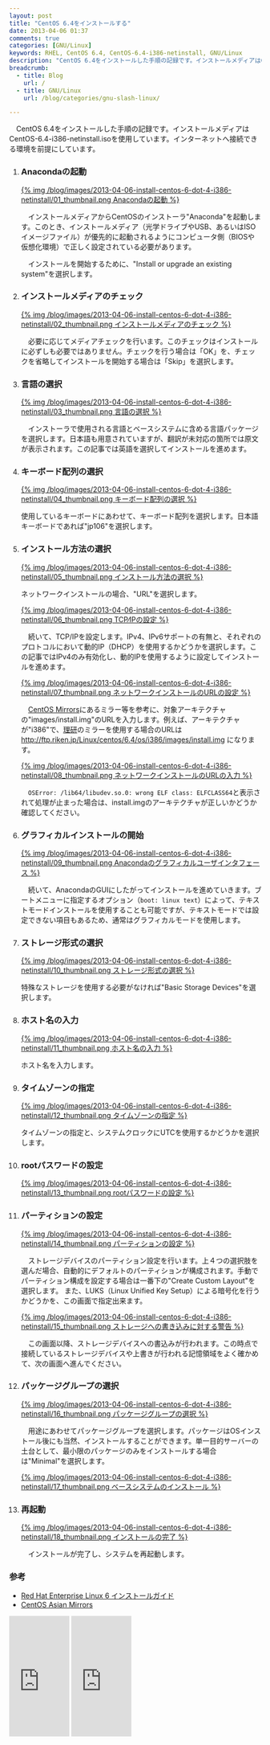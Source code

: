 ```yaml
---
layout: post
title: "CentOS 6.4をインストールする"
date: 2013-04-06 01:37
comments: true
categories: [GNU/Linux]
keywords: RHEL, CentOS 6.4, CentOS-6.4-i386-netinstall, GNU/Linux
description: "CentOS 6.4をインストールした手順の記録です。インストールメディアはCentOS-6.4-i386-netinstall.isoを使用しています。"
breadcrumb:
  - title: Blog
    url: /
  - title: GNU/Linux
    url: /blog/categories/gnu-slash-linux/

---
```


　CentOS 6.4をインストールした手順の記録です。インストールメディアはCentOS-6.4-i386-netinstall.isoを使用しています。インターネットへ接続できる環境を前提にしています。

<!-- more -->

 1. ### Anacondaの起動
    
    [{% img /blog/images/2013-04-06-install-centos-6-dot-4-i386-netinstall/01_thumbnail.png Anacondaの起動 %}](/blog/images/2013-04-06-install-centos-6-dot-4-i386-netinstall/01.png)

    　インストールメディアからCentOSのインストーラ"Anaconda"を起動します。このとき、インストールメディア（光学ドライブやUSB、あるいはISOイメージファイル）が優先的に起動されるようにコンピュータ側（BIOSや仮想化環境）で正しく設定されている必要があります。
    
    　インストールを開始するために、"Install or upgrade an existing system"を選択します。

 2. ### インストールメディアのチェック

    [{% img /blog/images/2013-04-06-install-centos-6-dot-4-i386-netinstall/02_thumbnail.png インストールメディアのチェック %}](/blog/images/2013-04-06-install-centos-6-dot-4-i386-netinstall/02.png)

    　必要に応じてメディアチェックを行います。このチェックはインストールに必ずしも必要ではありません。チェックを行う場合は「OK」を、チェックを省略してインストールを開始する場合は「Skip」を選択します。

 3. ### 言語の選択

    [{% img /blog/images/2013-04-06-install-centos-6-dot-4-i386-netinstall/03_thumbnail.png 言語の選択 %}](/blog/images/2013-04-06-install-centos-6-dot-4-i386-netinstall/03.png)

    　インストーラで使用される言語とベースシステムに含める言語パッケージを選択します。日本語も用意されていますが、翻訳が未対応の箇所では原文が表示されます。この記事では英語を選択してインストールを進めます。

 4. ### キーボード配列の選択

    [{% img /blog/images/2013-04-06-install-centos-6-dot-4-i386-netinstall/04_thumbnail.png キーボード配列の選択 %}](/blog/images/2013-04-06-install-centos-6-dot-4-i386-netinstall/04.png)

    使用しているキーボードにあわせて、キーボード配列を選択します。日本語キーボードであれば"jp106"を選択します。

 5. ### インストール方法の選択

    [{% img /blog/images/2013-04-06-install-centos-6-dot-4-i386-netinstall/05_thumbnail.png インストール方法の選択 %}](/blog/images/2013-04-06-install-centos-6-dot-4-i386-netinstall/05.png)

    ネットワークインストールの場合、"URL"を選択します。

    [{% img /blog/images/2013-04-06-install-centos-6-dot-4-i386-netinstall/06_thumbnail.png TCP&frasl;IPの設定 %}](/blog/images/2013-04-06-install-centos-6-dot-4-i386-netinstall/06.png)

    　続いて、TCP/IPを設定します。IPv4、IPv6サポートの有無と、それぞれのプロトコルにおいて動的IP（DHCP）を使用するかどうかを選択します。この記事ではIPv4のみ有効化し、動的IPを使用するように設定してインストールを進めます。

    [{% img /blog/images/2013-04-06-install-centos-6-dot-4-i386-netinstall/07_thumbnail.png ネットワークインストールのURLの設定 %}](/blog/images/2013-04-06-install-centos-6-dot-4-i386-netinstall/07.png)

    　[CentOS Mirrors](http://www.centos.org/modules/tinycontent/index.php?id=32)にあるミラー等を参考に、対象アーキテクチャの"images/install.img"のURLを入力します。例えば、アーキテクチャが"i386"で、[理研](http://www.riken.jp/)のミラーを使用する場合のURLは http://ftp.riken.jp/Linux/centos/6.4/os/i386/images/install.img になります。

    [{% img /blog/images/2013-04-06-install-centos-6-dot-4-i386-netinstall/08_thumbnail.png ネットワークインストールのURLの入力 %}](/blog/images/2013-04-06-install-centos-6-dot-4-i386-netinstall/08.png)

    　`OSError: /lib64/libudev.so.0: wrong ELF class: ELFCLASS64`と表示されて処理が止まった場合は、install.imgのアーキテクチャが正しいかどうか確認してください。

 6. ### グラフィカルインストールの開始

    [{% img /blog/images/2013-04-06-install-centos-6-dot-4-i386-netinstall/09_thumbnail.png Anacondaのグラフィカルユーザインタフェース %}](/blog/images/2013-04-06-install-centos-6-dot-4-i386-netinstall/09.png)

    　続いて、AnacondaのGUIにしたがってインストールを進めていきます。ブートメニューに指定するオプション（`boot: linux text`）によって、テキストモードインストールを使用することも可能ですが、テキストモードでは設定できない項目もあるため、通常はグラフィカルモードを使用します。

 7. ### ストレージ形式の選択

    [{% img /blog/images/2013-04-06-install-centos-6-dot-4-i386-netinstall/10_thumbnail.png ストレージ形式の選択 %}](/blog/images/2013-04-06-install-centos-6-dot-4-i386-netinstall/10.png)
    
    特殊なストレージを使用する必要がなければ"Basic Storage Devices"を選択します。

 8. ### ホスト名の入力

    [{% img /blog/images/2013-04-06-install-centos-6-dot-4-i386-netinstall/11_thumbnail.png ホスト名の入力 %}](/blog/images/2013-04-06-install-centos-6-dot-4-i386-netinstall/11.png)

    ホスト名を入力します。

 9. ### タイムゾーンの指定

    [{% img /blog/images/2013-04-06-install-centos-6-dot-4-i386-netinstall/12_thumbnail.png タイムゾーンの指定 %}](/blog/images/2013-04-06-install-centos-6-dot-4-i386-netinstall/12.png)

    タイムゾーンの指定と、システムクロックにUTCを使用するかどうかを選択します。

10. ### rootパスワードの設定

    [{% img /blog/images/2013-04-06-install-centos-6-dot-4-i386-netinstall/13_thumbnail.png rootパスワードの設定 %}](/blog/images/2013-04-06-install-centos-6-dot-4-i386-netinstall/13.png)

11. ### パーティションの設定

    [{% img /blog/images/2013-04-06-install-centos-6-dot-4-i386-netinstall/14_thumbnail.png パーティションの設定 %}](/blog/images/2013-04-06-install-centos-6-dot-4-i386-netinstall/14.png)

    　ストレージデバイスのパーティション設定を行います。上４つの選択肢を選んだ場合、自動的にデフォルトのパーティションが構成されます。手動でパーティション構成を設定する場合は一番下の"Create Custom Layout"を選択します。
    また、LUKS（Linux Unified Key Setup）による暗号化を行うかどうかを、この画面で指定出来ます。

    [{% img /blog/images/2013-04-06-install-centos-6-dot-4-i386-netinstall/15_thumbnail.png ストレージへの書き込みに対する警告 %}](/blog/images/2013-04-06-install-centos-6-dot-4-i386-netinstall/15.png)

    　この画面以降、ストレージデバイスへの書込みが行われます。この時点で接続しているストレージデバイスや上書きが行われる記憶領域をよく確かめて、次の画面へ進んでください。

12. ### パッケージグループの選択

    [{% img /blog/images/2013-04-06-install-centos-6-dot-4-i386-netinstall/16_thumbnail.png パッケージグループの選択 %}](/blog/images/2013-04-06-install-centos-6-dot-4-i386-netinstall/16.png)

    　用途にあわせてパッケージグループを選択します。パッケージはOSインストール後にも当然、インストールすることができます。単一目的サーバーの土台として、最小限のパッケージのみをインストールする場合は"Minimal"を選択します。

    [{% img /blog/images/2013-04-06-install-centos-6-dot-4-i386-netinstall/17_thumbnail.png ベースシステムのインストール %}](/blog/images/2013-04-06-install-centos-6-dot-4-i386-netinstall/17.png)

13. ### 再起動

    [{% img /blog/images/2013-04-06-install-centos-6-dot-4-i386-netinstall/18_thumbnail.png インストールの完了 %}](/blog/images/2013-04-06-install-centos-6-dot-4-i386-netinstall/18.png)

    　インストールが完了し、システムを再起動します。

### 参考

- [Red Hat Enterprise Linux 6 インストールガイド](https://access.redhat.com/site/documentation/ja-JP/Red_Hat_Enterprise_Linux/6/html/Installation_Guide/index.html)
- [CentOS Asian Mirrors](http://www.centos.org/modules/tinycontent/index.php?id=31)
<iframe src="http://rcm-jp.amazon.co.jp/e/cm?lt1=_top&bc1=000000&IS2=1&npa=1&bg1=FFFFFF&fc1=000000&lc1=0000FF&t=alqet049-22&o=9&p=8&l=as4&m=amazon&f=ifr&ref=ss_til&asins=4774145017" style="width:120px;height:240px;" scrolling="no" marginwidth="0" marginheight="0" frameborder="0"></iframe>
<iframe src="http://rcm-jp.amazon.co.jp/e/cm?lt1=_top&bc1=000000&IS2=1&npa=1&bg1=FFFFFF&fc1=000000&lc1=0000FF&t=alqet049-22&o=9&p=8&l=as4&m=amazon&f=ifr&ref=ss_til&asins=4789840875" style="width:120px;height:240px;" scrolling="no" marginwidth="0" marginheight="0" frameborder="0"></iframe>
